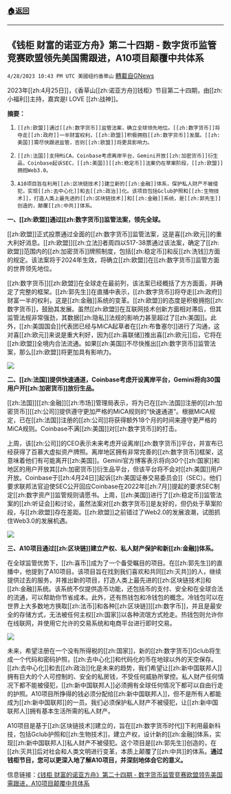 ###  [:house:返回](README.md)
---


## 《钱柜 财富的诺亚方舟》第二十四期 - 数字货币监管竞赛欧盟领先美国需跟进，A10项目颠覆中共体系
`4/28/2023 10:43 PM UTC 美國纽约香草山` [轉載自GNews](https://gnews.org/articles/1260613)

2023年[[zh:4月25日]]，《香草山[[zh:诺亚方舟]]钱柜》节目第二十四期，由[[zh:小福利]]主持，嘉宾是I LOVE [[zh:战神]]。

**摘要：**

1.     [[zh:欧盟]]通过[[zh:数字货币]]监管法案，确立全球领先地位。[[zh:数字货币]]将夺走[[zh:政府]]一半财富权利，[[zh:欧盟]]积极拥抱[[zh:数字货币]]发展。[[zh:美国]]需尽快跟进监管，否则[[zh:欧盟]]将更具影响力。

2.     [[zh:法国]]支持MiCA，Coinbase考虑离岸平台，Gemini开放[[zh:加密货币]]衍生品，Coinbase起诉SEC，[[zh:美国]][[zh:稳定币]]法案仍在草案阶段，[[zh:欧盟]]拥抱Web3.0。

3.     A10项目旨在利用[[zh:区块链技术]]建立新的[[zh:金融]]体系，保护私人财产不被侵犯，实现[[zh:去中心化]]和去[[zh:政治]]化。该项目包括Gclub护照和[[zh:生物技术]]，打造人类上最先进的[[zh:区块链技术]]和[[zh:金融]]系统，是[[zh:郭先生]]创造的，颠覆[[zh:中共]]体系。

**一、[[zh:欧盟]]通过[[zh:数字货币]]监管法案，领先全球。**

[[zh:欧盟]]正式投票通过全面的[[zh:数字货币]]监管法案，这是喜[[zh:欧元]]的重大利好消息。[[zh:欧盟]][[zh:立法]]者周四以517-38票通过该法案，确定了[[zh:欧盟]]范围内的[[zh:加密货币]]牌照制度，包括[[zh:稳定币]]和反[[zh:洗钱]]方面的规定。该法案将于2024年生效，将确立[[zh:欧盟]]在[[zh:数字货币]]监管方面的世界领先地位。

[[zh:数字货币]][[zh:欧盟]]在全球走在最前列，该法案已经概括了方方面面，并确定了完整的框架。[[zh:郭先生]]在直播中表示，[[zh:数字货币]]将夺走[[zh:政府]]财富一半的权利，这是[[zh:金融]]系统的变革。[[zh:欧盟]]的态度是积极拥抱[[zh:数字货币]]，鼓励其发展。虽然[[zh:欧盟]]在互联网技术创新方面相对滞后，但其监管法规非常强劲，其数据[[zh:隐私]]法规的影响力甚至超过了[[zh:美国]]。此外，[[zh:美国国会]]代表团已经与MiCA起草者在[[zh:布鲁塞尔]]进行了沟通，这对喜[[zh:欧元]]来说是重大利好，因为[[zh:喜联储]]推出喜[[zh:欧元]]后，它将在[[zh:欧盟]]全境内合法流通。如果[[zh:美国]]不尽快推出[[zh:数字货币]]监管法案，那么[[zh:欧盟]]将更加具有影响力。


![](https://i.imgur.com/QSTpRdO.png)


**二、[[zh:法国]]提供快速通道，Coinbase考虑开设离岸平台，Gemini将向30国用户开[[zh:加密货币]]放衍生品。**

[[zh:法国]][[zh:金融]][[zh:市场]]管理局表示，将为已在[[zh:法国]]注册的[[zh:加密货币]][[zh:公司]]提供遵守更加严格的MiCA规则的“快速通道”。根据MiCA规定，已在[[zh:法国]]注册的[[zh:公司]]将获得额外18个月的时间来遵守更严格的MiCA规则。Coinbase不满[[zh:美国]]对[[zh:数字货币]]的打击。

上周，该[[zh:公司]]的CEO表示未来考虑开设离岸[[zh:数字货币]]平台，并宣布已经获得了百慕大虚拟资产牌照。离岸地区拥有非常完善的[[zh:数字货币]]框架，这意味着他们有可能离开[[zh:美国]]。Gemini官方博客表示将向30个[[zh:国家]]和地区的用户开放其[[zh:加密货币]]衍生品平台，但该平台将不会对[[zh:美国]]用户开放。Coinbase于[[zh:4月24日]]起诉[[zh:美国证券交易委员会]]（SEC）。他们要求联邦法官迫使SEC公开回应Coinbase在2022年[[zh:7月]]提起的要求SEC制定[[zh:数字资产]]监管规则请愿书。上周，[[zh:美国]]进行了[[zh:稳定币]]监管法案的[[zh:听证会]]和讨论，虽然法案对[[zh:数字货币]]是友好的，但仍处于草案阶段，与[[zh:欧盟]]存在差距。[[zh:欧盟]]之前错过了Web2.0的发展浪潮，试图抓住Web3.0的发展机遇。


![](https://i.imgur.com/V5KxfGS.png)


**三、A10项目通过[[zh:区块链]]建立产权、私人财产保护和新[[zh:金融]]体系。**

在全球监管优势下，[[zh:喜币]]成为了一个备受瞩目的项目。在[[zh:郭先生]]的直播中，他提到了A10项目。该项目旨在找到我们喜欢和共同[[zh:灭共]]的人，继续提供过去的服务，并推出新的项目，打造人类上最先进的[[zh:区块链技术]]和[[zh:金融]]系统。该系统不仅提供造币功能，还包括币的支付、安全和在全球合法的流通，可以帮助你节省成本。此外，还有热钱包和冷钱包的概念。冷钱包可以在世界上大多数地方换取[[zh:法币]]和各种[[zh:区块链]][[zh:数字币]]，并且是最安全的存储方式，无法被任何主权[[zh:国家]]以各种流氓方式抢走。热钱包则允许你在线联网，并使用它允许的交易系统和电商平台进行即时交易。


![](https://i.imgur.com/e0VWnfn.png)


未来，希望注册在一个没有所得税的[[zh:国家]]，新的[[zh:数字货币]]Gclub将生成一个代码和密码护照，[[zh:去中心化]]和代码化的币在地球以外的天空保存。[[zh:去中心化]]和去[[zh:政治]]化是未来的趋势，我们希望让[[zh:新中国联邦人]]拥有巨大的个人可控制的、安全的私房钱，不受任何威胁所掌控。私人财产任何情况下都不能被侵犯，[[zh:新中国联邦人]]必须拥有全球任何情况下都可以自由行走的护照。A10项目所挣得的钱必须分配给[[zh:新中国联邦人]]，但不是所有人都能成为[[zh:新中国联邦]]的一员。我们必须保护私人财产不被侵犯，让[[zh:新中国联邦人]]拥有基本生活所需的私人财产。

A10项目是基于[[zh:区块链技术]]建立的，旨在[[zh:数字货币时代]]下利用最新科技，包括Gclub护照和[[zh:生物技术]]，建立产权，设计新的[[zh:金融]]体系，实现[[zh:新中国联邦人]]私人财产不被侵犯。这个项目是[[zh:郭先生]]创造的，在[[zh:灭共]]后对社会和人类文明进行变革，本质上颠覆了[[zh:中共]]的体系。**通过钱柜节目，您可以更深入地了解A10项目，并深刻地体会它的意义。**

信息链接：[《钱柜 财富的诺亚方舟》第二十四期 - 数字货币监管竞赛欧盟领先美国需跟进，A10项目颠覆中共体系](https://gettr.com/streaming/p2feka021ff)


